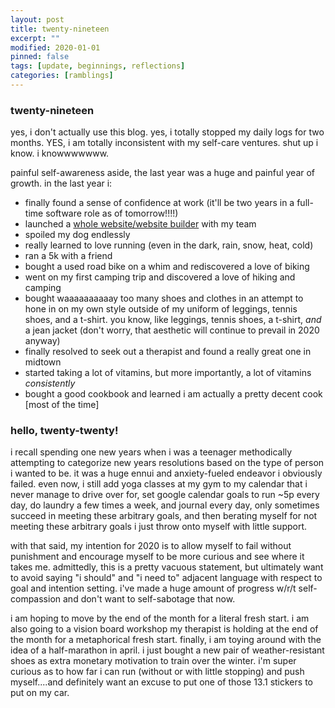 ```yaml
---
layout: post
title: twenty-nineteen
excerpt: ""
modified: 2020-01-01
pinned: false
tags: [update, beginnings, reflections]
categories: [ramblings]
---
```


### twenty-nineteen

yes, i don't actually use this blog. yes, i totally stopped my daily logs for
two months. YES, i am totally inconsistent with my self-care ventures. shut up i
know. i knowwwwwww. 

painful self-awareness aside, the last year was a huge and painful year of
growth. in the last year i:

- finally found a sense of confidence at work (it'll be two years in a full-time
  software role as of tomorrow!!!!)
- launched a [whole website/website builder](https://www.storage-mart.com/) with my team
- spoiled my dog endlessly
- really learned to love running (even in the dark, rain, snow, heat, cold)
- ran a 5k with a friend
- bought a used road bike on a whim and rediscovered a love of biking
- went on my first camping trip and discovered a love of hiking and camping
- bought waaaaaaaaaay too many shoes and clothes in an attempt to hone in on my own style
  outside of my uniform of leggings, tennis shoes, and a t-shirt. you know, like
  leggings, tennis shoes, a t-shirt, *and* a jean jacket (don't worry,
  that aesthetic will continue to prevail in 2020 anyway)
- finally resolved to seek out a therapist and found a really great one in
  midtown
- started taking a lot of vitamins, but more importantly, a lot of vitamins
  *consistently*
- bought a good cookbook and learned i am actually a pretty decent cook [most of
  the time]


### hello, twenty-twenty!

i recall spending one new years when i was a teenager methodically attempting to
categorize new years resolutions based on the type of person i wanted to be. it
was a huge ennui and anxiety-fueled endeavor i obviously failed. even now, i
still add yoga classes at my gym to my calendar that i never manage to drive
over for, set google calendar goals to run ~5p every day, do laundry a few times
a week, and journal every day, only sometimes succeed in meeting
these arbitrary goals, and then berating myself for not meeting these arbitrary
goals i just throw onto myself with little support.

with that said, my intention for 2020 is to allow myself to fail without
punishment and encourage myself to be more curious and see where it takes me.
admittedly, this is a pretty vacuous statement, but ultimately want to avoid
saying "i should" and "i need to" adjacent language with respect to goal and
intention setting. i've made a huge amount of progress w/r/t self-compassion and
don't want to self-sabotage that now.

i am hoping to move by the end of the month for a literal fresh start. i am also
going to a vision board workshop my therapist is holding at the end of the
month for a metaphorical fresh start. finally, i am toying around with the idea of a half-marathon in april. i
just bought a new pair of weather-resistant shoes as extra monetary motivation
to train over the winter. i'm super curious as to how far i can run
(without or with little stopping) and push myself....and definitely want an
excuse to put one of those 13.1 stickers to put on my car.

